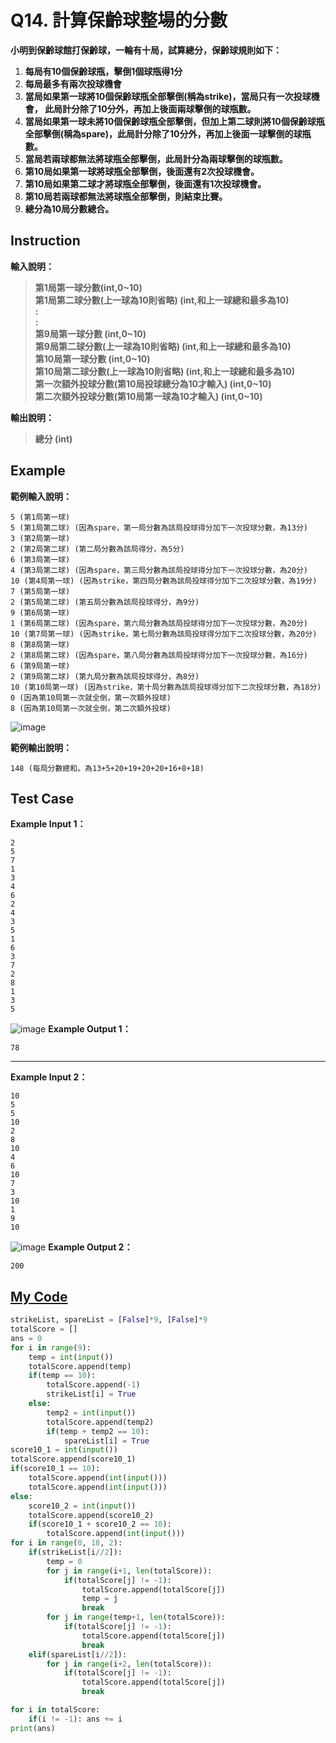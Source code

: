 # Q14. 計算保齡球整場的分數

**小明到保齡球館打保齡球，一輪有十局，試算總分，保齡球規則如下：**  

1. **每局有10個保齡球瓶，擊倒1個球瓶得1分**  
2. **每局最多有兩次投球機會**  
3. **當局如果第一球將10個保齡球瓶全部擊倒(稱為strike)，當局只有一次投球機會， 此局計分除了10分外，再加上後面兩球擊倒的球瓶數。**  
4. **當局如果第一球未將10個保齡球瓶全部擊倒，但加上第二球則將10個保齡球瓶全部擊倒(稱為spare)，此局計分除了10分外，再加上後面一球擊倒的球瓶數。**  
5. **當局若兩球都無法將球瓶全部擊倒，此局計分為兩球擊倒的球瓶數。**
6. **第10局如果第一球將球瓶全部擊倒，後面還有2次投球機會。**
7. **第10局如果第二球才將球瓶全部擊倒，後面還有1次投球機會。**
8. **第10局若兩球都無法將球瓶全部擊倒，則結束比賽。**
9. **總分為10局分數總合。**  

## Instruction

**輸入說明：**  
> **第1局第一球分數(int,0~10)**  
  **第1局第二球分數(上一球為10則省略) (int,和上一球總和最多為10)**  
  **:**  
  **:**  
  **第9局第一球分數 (int,0~10)**  
  **第9局第二球分數(上一球為10則省略) (int,和上一球總和最多為10)**  
  **第10局第一球分數 (int,0~10)**  
  **第10局第二球分數(上一球為10則省略) (int,和上一球總和最多為10)**  
  **第一次額外投球分數(第10局投球總分為10才輸入) (int,0~10)**  
  **第二次額外投球分數(第10局第一球為10才輸入) (int,0~10)**  

**輸出說明：**
> **總分 (int)**  

## Example 

**範例輸入說明：**  

    5 (第1局第一球)
    5 (第1局第二球) (因為spare，第一局分數為該局投球得分加下一次投球分數，為13分)
    3 (第2局第一球)
    2 (第2局第二球) (第二局分數為該局得分，為5分)
    6 (第3局第一球)
    4 (第3局第二球) (因為spare，第三局分數為該局投球得分加下一次投球分數，為20分)
    10 (第4局第一球) (因為strike，第四局分數為該局投球得分加下二次投球分數，為19分)
    7 (第5局第一球)
    2 (第5局第二球) (第五局分數為該局投球得分，為9分)
    9 (第6局第一球)
    1 (第6局第二球) (因為spare，第六局分數為該局投球得分加下一次投球分數，為20分)
    10 (第7局第一球) (因為strike，第七局分數為該局投球得分加下二次投球分數，為20分)
    8 (第8局第一球)
    2 (第8局第二球) (因為spare，第八局分數為該局投球得分加下一次投球分數，為16分)
    6 (第9局第一球)
    2 (第9局第二球) (第九局分數為該局投球得分，為8分)
    10 (第10局第一球) (因為strike，第十局分數為該局投球得分加下二次投球分數，為18分)
    0 (因為第10局第一次就全倒，第一次額外投球)
    8 (因為第10局第一次就全倒，第二次額外投球)

![image](https://i.imgur.com/bArZ2St.png)

**範例輸出說明：**

    148 (每局分數總和。為13+5+20+19+20+20+16+8+18)

## Test Case

**Example Input 1：**  
    
    2
    5
    7
    1
    3
    4
    6
    2
    4
    3
    5
    1
    6
    3
    7
    2
    8
    1
    3
    5
![image](https://i.imgur.com/8Uq8kJ2.png)
**Example Output 1：**

    78
- - -
**Example Input 2：**

    10
    5
    5
    10
    2
    8
    10
    4
    6
    10
    7
    3
    10
    1
    9
    10
![image](https://i.imgur.com/AS5itc0.png)
**Example Output 2：**

    200

## [My Code](../HomeWork/q014.py)

```python
strikeList, spareList = [False]*9, [False]*9
totalScore = []
ans = 0
for i in range(9):
    temp = int(input())
    totalScore.append(temp)
    if(temp == 10):
        totalScore.append(-1)
        strikeList[i] = True
    else:
        temp2 = int(input())
        totalScore.append(temp2)
        if(temp + temp2 == 10):
            spareList[i] = True       
score10_1 = int(input())
totalScore.append(score10_1)
if(score10_1 == 10):
    totalScore.append(int(input()))
    totalScore.append(int(input()))
else:
    score10_2 = int(input())
    totalScore.append(score10_2)
    if(score10_1 + score10_2 == 10):
        totalScore.append(int(input()))
for i in range(0, 18, 2):
    if(strikeList[i//2]):
        temp = 0
        for j in range(i+1, len(totalScore)):
            if(totalScore[j] != -1): 
                totalScore.append(totalScore[j])
                temp = j
                break
        for j in range(temp+1, len(totalScore)):
            if(totalScore[j] != -1):
                totalScore.append(totalScore[j])
                break
    elif(spareList[i//2]):
        for j in range(i+2, len(totalScore)):
            if(totalScore[j] != -1): 
                totalScore.append(totalScore[j])
                break

for i in totalScore:
    if(i != -1): ans += i
print(ans)
```